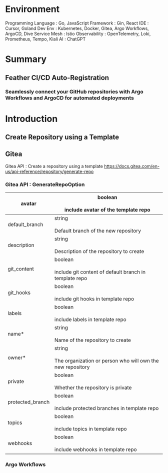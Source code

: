 # Environment
Programming Language : Go, JavaScript
Framework : Gin, React
IDE : Cursor, Goland
Dev Env : Kubernetes, Docker, Gitea, Argo Workflows, ArgoCD, Dive
Service Mesh : Istio
Observability : OpenTelemetry, Loki, Prometheus, Tempo, Kiali
AI : ChatGPT
# Summary
## Feather CI/CD Auto-Registration
### Seamlessly connect your GitHub repositories with Argo Workflows and ArgoCD for automated deployments
# Introduction

## Create Repository using a Template
## Gitea
Gitea API : Create a repository using a template
https://docs.gitea.com/en-us/api-reference/repository/generate-repo
### Gitea API : GenerateRepoOption

| avatar           | boolean<br><br>include avatar of the template repo                       |
| ---------------- | ------------------------------------------------------------------------ |
| default_branch   | string<br><br>Default branch of the new repository                       |
| description      | string<br><br>Description of the repository to create                    |
| git_content      | boolean<br><br>include git content of default branch in template repo    |
| git_hooks        | boolean<br><br>include git hooks in template repo                        |
| labels           | boolean<br><br>include labels in template repo                           |
| name*            | string  <br><br>Name of the repository to create                         |
| owner*           | string<br><br>The organization or person who will own the new repository |
| private          | boolean<br><br>Whether the repository is private                         |
| protected_branch | boolean<br><br>include protected branches in template repo               |
| topics           | boolean<br><br>include topics in template repo                           |
| webhooks         | boolean<br><br>include webhooks in template repo                         |
### Argo Workflows
